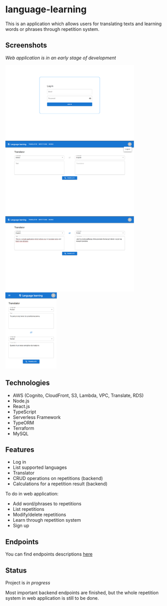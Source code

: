 # language-learning
This is an application which allows users for translating texts and learning words or phrases through repetition system.

## Screenshots
_Web application is in an early stage of development_

<img src="./web/img/1.png" width="400"> <img src="./web/img/2.png" width="400"> <img src="./web/img/3.png" width="400"> <img src="./web/img/4.png" width="160">

## Technologies
* AWS (Cognito, CloudFront, S3, Lambda, VPC, Translate, RDS)
* Node.js
* React.js
* TypeScript
* Serverless Framework
* TypeORM
* Terraform
* MySQL

## Features
* Log in
* List supported languages
* Translator
* CRUD operations on repetitions (backend)
* Calculations for a repetition result (backend)

To do in web application:
* Add word/phrases to repetitions
* List repetitions
* Modify/delete repetitions
* Learn through repetition system
* Sign up

## Endpoints
You can find endpoints descriptions [here](/api/README.md)

## Status
Project is _in progress_

Most important backend endpoints are finished, but the whole repetition system in web application is still to be done.
